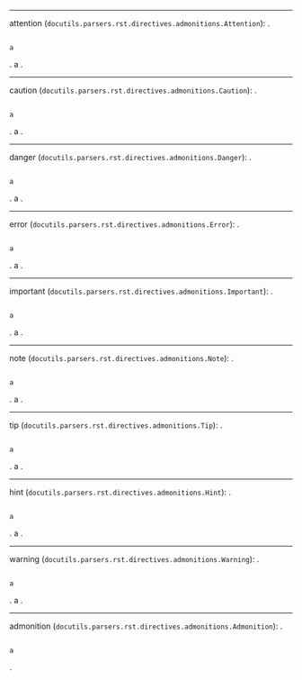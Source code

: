 --------------------------------
attention (`docutils.parsers.rst.directives.admonitions.Attention`):
.
```{attention}

a
```
.
<document source="notset">
    <attention>
        <paragraph>
            a
.

--------------------------------
caution (`docutils.parsers.rst.directives.admonitions.Caution`):
.
```{caution}

a
```
.
<document source="notset">
    <caution>
        <paragraph>
            a
.

--------------------------------
danger (`docutils.parsers.rst.directives.admonitions.Danger`):
.
```{danger}

a
```
.
<document source="notset">
    <danger>
        <paragraph>
            a
.

--------------------------------
error (`docutils.parsers.rst.directives.admonitions.Error`):
.
```{error}

a
```
.
<document source="notset">
    <error>
        <paragraph>
            a
.

--------------------------------
important (`docutils.parsers.rst.directives.admonitions.Important`):
.
```{important}

a
```
.
<document source="notset">
    <important>
        <paragraph>
            a
.

--------------------------------
note (`docutils.parsers.rst.directives.admonitions.Note`):
.
```{note}

a
```
.
<document source="notset">
    <note>
        <paragraph>
            a
.

--------------------------------
tip (`docutils.parsers.rst.directives.admonitions.Tip`):
.
```{tip}

a
```
.
<document source="notset">
    <tip>
        <paragraph>
            a
.

--------------------------------
hint (`docutils.parsers.rst.directives.admonitions.Hint`):
.
```{hint}

a
```
.
<document source="notset">
    <hint>
        <paragraph>
            a
.

--------------------------------
warning (`docutils.parsers.rst.directives.admonitions.Warning`):
.
```{warning}

a
```
.
<document source="notset">
    <warning>
        <paragraph>
            a
.

--------------------------------
admonition (`docutils.parsers.rst.directives.admonitions.Admonition`):
.
```{admonition} myclass

a
```
.
<document source="notset">
    <admonition classes="admonition-myclass">
        <title>
            myclass
        <paragraph>
            a
.

--------------------------------
sidebar (`docutils.parsers.rst.directives.body.Sidebar`):
.
```{sidebar} sidebar title

a
```
.
<document source="notset">
    <sidebar>
        <title>
            sidebar title
        <paragraph>
            a
.

--------------------------------
topic (`docutils.parsers.rst.directives.body.Topic`):
.
```{topic} Topic Title

a
```
.
<document source="notset">
    <topic>
        <title>
            Topic Title
        <paragraph>
            a
.

--------------------------------
line-block (`docutils.parsers.rst.directives.body.LineBlock`):
SKIP: MockingError: MockState has not yet implemented attribute 'nest_line_block_lines'
.
```{line-block}


```
.
<document source="notset">
.

--------------------------------
parsed-literal (`docutils.parsers.rst.directives.body.ParsedLiteral`):
.
```{parsed-literal}

a
```
.
<document source="notset">
    <literal_block xml:space="preserve">
        a
.

--------------------------------
rubric (`docutils.parsers.rst.directives.body.Rubric`):
.
```{rubric} Rubric Title
```
.
<document source="notset">
    <rubric>
        Rubric Title
.

--------------------------------
epigraph (`docutils.parsers.rst.directives.body.Epigraph`):
.
```{epigraph}

a

-- attribution
```
.
<document source="notset">
    <block_quote classes="epigraph">
        <paragraph>
            a
        <attribution>
            attribution
.

--------------------------------
highlights (`docutils.parsers.rst.directives.body.Highlights`):
.
```{highlights}

a

-- attribution
```
.
<document source="notset">
    <block_quote classes="highlights">
        <paragraph>
            a
        <attribution>
            attribution
.

--------------------------------
pull-quote (`docutils.parsers.rst.directives.body.PullQuote`):
.
```{pull-quote}

a

-- attribution
```
.
<document source="notset">
    <block_quote classes="pull-quote">
        <paragraph>
            a
        <attribution>
            attribution
.

--------------------------------
compound (`docutils.parsers.rst.directives.body.Compound`):
.
```{compound}

a
```
.
<document source="notset">
    <compound>
        <paragraph>
            a
.

--------------------------------
container (`docutils.parsers.rst.directives.body.Container`):
.
```{container}

a
```
.
<document source="notset">
    <container>
        <paragraph>
            a
.

--------------------------------
image (`docutils.parsers.rst.directives.images.Image`):
.
```{image} path/to/image
:alt: abc
:name: name
```
.
<document source="notset">
    <image alt="abc" ids="name" names="name" uri="path/to/image">
.

--------------------------------
raw (`docutils.parsers.rst.directives.misc.Raw`):
.
```{raw} raw

a
```
.
<document source="notset">
    <raw format="raw" xml:space="preserve">
        a
.

--------------------------------
class (`docutils.parsers.rst.directives.misc.Class`):
.
```{class} myclass

a
```
.
<document source="notset">
    <paragraph classes="myclass">
        a
.

--------------------------------
role (`docutils.parsers.rst.directives.misc.Role`):
SKIP: MockingError: MockState has not yet implemented attribute 'parse_directive_block'
.
```{role} abc
```
.
<document source="notset">
.

--------------------------------
title (`docutils.parsers.rst.directives.misc.Title`):
.
```{title} title
```
.
<document source="notset" title="title">
.

--------------------------------
restructuredtext-test-directive (`docutils.parsers.rst.directives.misc.TestDirective`):
.
```{restructuredtext-test-directive}
```
.
<document source="notset">
    <system_message level="1" line="1" source="notset" type="INFO">
        <paragraph>
            Directive processed. Type="restructuredtext-test-directive", arguments=[], options={}, content: None
.

--------------------------------
contents (`docutils.parsers.rst.directives.parts.Contents`):
.
```{contents} Contents
```
.
<document source="notset">
    <topic classes="contents" ids="contents" names="contents">
        <title>
            Contents
        <pending>
            .. internal attributes:
                 .transform: docutils.transforms.parts.Contents
                 .details:
.

--------------------------------
sectnum (`docutils.parsers.rst.directives.parts.Sectnum`):
.
```{sectnum}
```
.
<document source="notset">
    <pending>
        .. internal attributes:
             .transform: docutils.transforms.parts.SectNum
             .details:
.

--------------------------------
header (`docutils.parsers.rst.directives.parts.Header`):
.
```{header}

a
```
.
<document source="notset">
    <decoration>
        <header>
            <paragraph>
                a
.

--------------------------------
footer (`docutils.parsers.rst.directives.parts.Footer`):
.
```{footer}

a
```
.
<document source="notset">
    <decoration>
        <footer>
            <paragraph>
                a
.

--------------------------------
target-notes (`docutils.parsers.rst.directives.references.TargetNotes`):
.
```{target-notes}
```
.
<document source="notset">
    <pending>
        .. internal attributes:
             .transform: docutils.transforms.references.TargetNotes
             .details:
.
